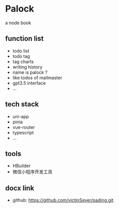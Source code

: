 # Palock
a node book

## function list
- todo list
- todo tag
- tag charts
- writing history
- name is palock ?
- like todos of mailmaster
- gpt3.5 interface
- ...

## tech stack
- uni-app
- pinia
- vue-router
- typescript
- ...

## tools
- HBuilder
- 微信小程序开发工具

## docx link
- github: https://github.com/victinSever/pading.git